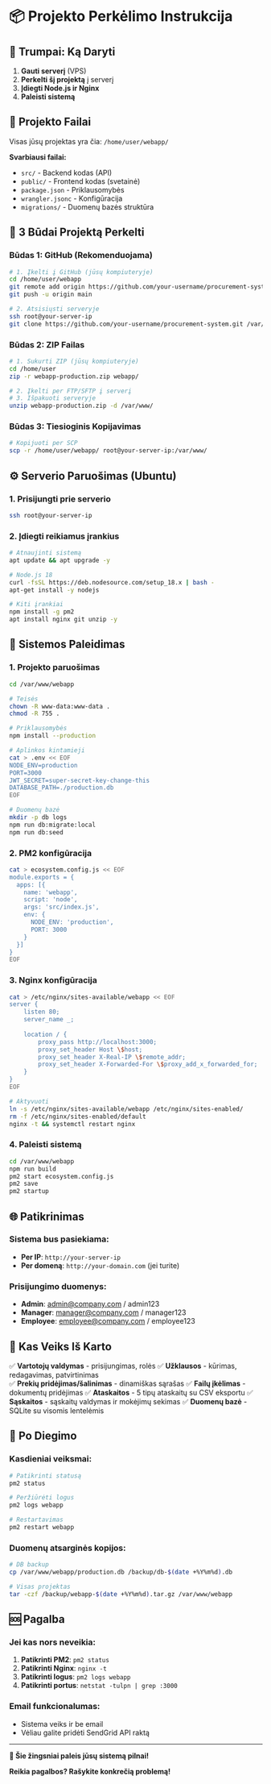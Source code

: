 # 📦 Projekto Perkėlimo Instrukcija

## 🎯 Trumpai: Ką Daryti

1. **Gauti serverį** (VPS)
2. **Perkelti šį projektą** į serverį
3. **Įdiegti Node.js ir Nginx**
4. **Paleisti sistemą**

## 💾 Projekto Failai

Visas jūsų projektas yra čia: `/home/user/webapp/`

**Svarbiausi failai:**
- `src/` - Backend kodas (API)
- `public/` - Frontend kodas (svetainė)  
- `package.json` - Priklausomybės
- `wrangler.jsonc` - Konfigūracija
- `migrations/` - Duomenų bazės struktūra

## 🔄 3 Būdai Projektą Perkelti

### Būdas 1: GitHub (Rekomenduojama)
```bash
# 1. Įkelti į GitHub (jūsų kompiuteryje)
cd /home/user/webapp
git remote add origin https://github.com/your-username/procurement-system.git
git push -u origin main

# 2. Atsisiųsti serveryje
ssh root@your-server-ip
git clone https://github.com/your-username/procurement-system.git /var/www/webapp
```

### Būdas 2: ZIP Failas
```bash
# 1. Sukurti ZIP (jūsų kompiuteryje)  
cd /home/user
zip -r webapp-production.zip webapp/

# 2. Įkelti per FTP/SFTP į serverį
# 3. Išpakuoti serveryje
unzip webapp-production.zip -d /var/www/
```

### Būdas 3: Tiesioginis Kopijavimas
```bash
# Kopijuoti per SCP
scp -r /home/user/webapp/ root@your-server-ip:/var/www/
```

## ⚙️ Serverio Paruošimas (Ubuntu)

### 1. Prisijungti prie serverio
```bash
ssh root@your-server-ip
```

### 2. Įdiegti reikiamus įrankius
```bash
# Atnaujinti sistemą
apt update && apt upgrade -y

# Node.js 18
curl -fsSL https://deb.nodesource.com/setup_18.x | bash -
apt-get install -y nodejs

# Kiti įrankiai
npm install -g pm2
apt install nginx git unzip -y
```

## 🚀 Sistemos Paleidimas

### 1. Projekto paruošimas
```bash
cd /var/www/webapp

# Teisės
chown -R www-data:www-data .
chmod -R 755 .

# Priklausomybės
npm install --production

# Aplinkos kintamieji
cat > .env << EOF
NODE_ENV=production
PORT=3000
JWT_SECRET=super-secret-key-change-this
DATABASE_PATH=./production.db
EOF

# Duomenų bazė
mkdir -p db logs
npm run db:migrate:local
npm run db:seed
```

### 2. PM2 konfigūracija
```bash
cat > ecosystem.config.js << EOF
module.exports = {
  apps: [{
    name: 'webapp',
    script: 'node',
    args: 'src/index.js',
    env: {
      NODE_ENV: 'production',
      PORT: 3000
    }
  }]
}
EOF
```

### 3. Nginx konfigūracija
```bash
cat > /etc/nginx/sites-available/webapp << EOF
server {
    listen 80;
    server_name _;
    
    location / {
        proxy_pass http://localhost:3000;
        proxy_set_header Host \$host;
        proxy_set_header X-Real-IP \$remote_addr;
        proxy_set_header X-Forwarded-For \$proxy_add_x_forwarded_for;
    }
}
EOF

# Aktyvuoti
ln -s /etc/nginx/sites-available/webapp /etc/nginx/sites-enabled/
rm -f /etc/nginx/sites-enabled/default
nginx -t && systemctl restart nginx
```

### 4. Paleisti sistemą
```bash
cd /var/www/webapp
npm run build
pm2 start ecosystem.config.js
pm2 save
pm2 startup
```

## 🌐 Patikrinimas

### Sistema bus pasiekiama:
- **Per IP**: `http://your-server-ip`
- **Per domeną**: `http://your-domain.com` (jei turite)

### Prisijungimo duomenys:
- **Admin**: admin@company.com / admin123
- **Manager**: manager@company.com / manager123
- **Employee**: employee@company.com / employee123

## 📱 Kas Veiks Iš Karto

✅ **Vartotojų valdymas** - prisijungimas, rolės
✅ **Užklausos** - kūrimas, redagavimas, patvirtinimas  
✅ **Prekių pridėjimas/šalinimas** - dinamiškas sąrašas
✅ **Failų įkėlimas** - dokumentų pridėjimas
✅ **Ataskaitos** - 5 tipų ataskaitų su CSV eksportu
✅ **Sąskaitos** - sąskaitų valdymas ir mokėjimų sekimas
✅ **Duomenų bazė** - SQLite su visomis lentelėmis

## 🔧 Po Diegimo

### Kasdieniai veiksmai:
```bash
# Patikrinti statusą
pm2 status

# Peržiūrėti logus  
pm2 logs webapp

# Restartavimas
pm2 restart webapp
```

### Duomenų atsarginės kopijos:
```bash
# DB backup
cp /var/www/webapp/production.db /backup/db-$(date +%Y%m%d).db

# Visas projektas
tar -czf /backup/webapp-$(date +%Y%m%d).tar.gz /var/www/webapp
```

## 🆘 Pagalba

### Jei kas nors neveikia:

1. **Patikrinti PM2**: `pm2 status`
2. **Patikrinti Nginx**: `nginx -t`
3. **Patikrinti logus**: `pm2 logs webapp`
4. **Patikrinti portus**: `netstat -tulpn | grep :3000`

### Email funkcionalumas:
- Sistema veiks ir be email
- Vėliau galite pridėti SendGrid API raktą

---

**🎉 Šie žingsniai paleis jūsų sistemą pilnai!**

**Reikia pagalbos? Rašykite konkrečią problemą!**